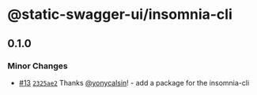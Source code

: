 # @static-swagger-ui/insomnia-cli

## 0.1.0

### Minor Changes

- [#13](https://github.com/yonycalsin/static-swagger-ui/pull/13) [`2325ae2`](https://github.com/yonycalsin/static-swagger-ui/commit/2325ae28cc319cf0490e5051199e4e00e0178955) Thanks [@yonycalsin](https://github.com/yonycalsin)! - add a package for the insomnia-cli
